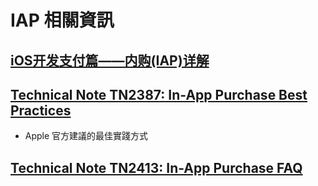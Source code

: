# IAP 相關資訊

## [iOS开发支付篇——内购(IAP)详解](https://www.cnblogs.com/TheYouth/p/6847014.html)

## [Technical Note TN2387: In-App Purchase Best Practices](https://developer.apple.com/library/archive/technotes/tn2387/_index.html#//apple_ref/doc/uid/DTS40014795-CH1-BEST_PRACTICES)

* Apple 官方建議的最佳實踐方式

## [Technical Note TN2413: In-App Purchase FAQ](https://developer.apple.com/library/archive/technotes/tn2413/_index.html)
